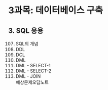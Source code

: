 # 3과목: 데이터베이스 구축

## 3. SQL 응용

107. SQL의 개념
108. DDL
109. DCL
110. DML
111. DML - SELECT-1
112. DML - SELECT-2
113. DML - JOIN   
예상문제오답노트